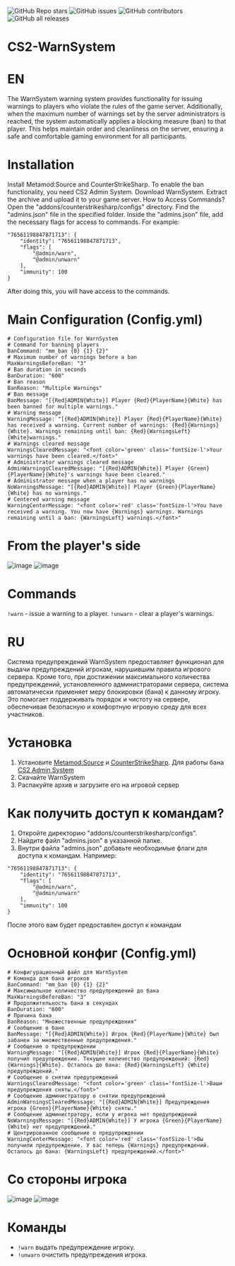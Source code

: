 ![GitHub Repo stars](https://img.shields.io/github/stars/ABKAM2023/CS2-WarnSystem?style=for-the-badge)
![GitHub issues](https://img.shields.io/github/issues/ABKAM2023/CS2-WarnSystem?style=for-the-badge)
![GitHub contributors](https://img.shields.io/github/contributors/ABKAM2023/CS2-WarnSystem?style=for-the-badge)
![GitHub all releases](https://img.shields.io/github/downloads/ABKAM2023/CS2-WarnSystem/total?style=for-the-badge)

# CS2-WarnSystem

# EN
The WarnSystem warning system provides functionality for issuing warnings to players who violate the rules of the game server. Additionally, when the maximum number of warnings set by the server administrators is reached, the system automatically applies a blocking measure (ban) to that player. This helps maintain order and cleanliness on the server, ensuring a safe and comfortable gaming environment for all participants.

# Installation
Install Metamod:Source and CounterStrikeSharp. To enable the ban functionality, you need CS2 Admin System.
Download WarnSystem.
Extract the archive and upload it to your game server.
How to Access Commands?
Open the "addons/counterstrikesharp/configs" directory.
Find the "admins.json" file in the specified folder.
Inside the "admins.json" file, add the necessary flags for access to commands. For example:
```
"76561198847871713": {
    "identity": "76561198847871713",
    "flags": [
        "@admin/warn",
        "@admin/unwarn"
    ],
    "immunity": 100
}
```
After doing this, you will have access to the commands.

# Main Configuration (Config.yml)
```
# Configuration file for WarnSystem
# Command for banning players
BanCommand: "mm_ban {0} {1} {2}"
# Maximum number of warnings before a ban
MaxWarningsBeforeBan: "3"
# Ban duration in seconds
BanDuration: "600"
# Ban reason
BanReason: "Multiple Warnings"
# Ban message
BanMessage: "[{Red}ADMIN{White}] Player {Red}{PlayerName}{White} has been banned for multiple warnings."
# Warning message
WarningMessage: "[{Red}ADMIN{White}] Player {Red}{PlayerName}{White} has received a warning. Current number of warnings: {Red}{Warnings}{White}. Warnings remaining until ban: {Red}{WarningsLeft} {White}warnings."
# Warnings cleared message
WarningsClearedMessage: "<font color='green' class='fontSize-l'>Your warnings have been cleared.</font>"
# Administrator warnings cleared message
AdminWarningsClearedMessage: "[{Red}ADMIN{White}] Player {Green}{PlayerName}{White}'s warnings have been cleared."
# Administrator message when a player has no warnings
NoWarningsMessage: "[{Red}ADMIN{White}] Player {Green}{PlayerName}{White} has no warnings."
# Centered warning message
WarningCenterMessage: "<font color='red' class='fontSize-l'>You have received a warning. You now have {Warnings} warnings. Warnings remaining until a ban: {WarningsLeft} warnings.</font>"
```

# From the player's side
![image](https://github.com/ABKAM2023/CS2-WarnSystem/assets/149762275/9befcda5-10dd-42fa-a1c5-0b79bca5e8a6)
![image](https://github.com/ABKAM2023/CS2-WarnSystem/assets/149762275/ca716e10-6a14-45aa-8647-7e7e3bedee4e)

# Commands
`!warn` - issue a warning to a player.
`!unwarn` - clear a player's warnings.

# RU
Система предупреждений WarnSystem предоставляет функционал для выдачи предупреждений игрокам, нарушившим правила игрового сервера. Кроме того, при достижении максимального количества предупреждений, установленного администраторами сервера, система автоматически применяет меру блокировки (бана) к данному игроку. Это помогает поддерживать порядок и чистоту на сервере, обеспечивая безопасную и комфортную игровую среду для всех участников.

# Установка
1. Установите [Metamod:Source](https://www.sourcemm.net/downloads.php/?branch=master) и [CounterStrikeSharp](https://github.com/roflmuffin/CounterStrikeSharp). Для работы бана [CS2 Admin System](https://csdevs.net/resources/cs2-admin-system.424/)
2. Скачайте WarnSystem
3. Распакуйте архив и загрузите его на игровой сервер

# Как получить доступ к командам?
1. Откройте директорию "addons/counterstrikesharp/configs".
2. Найдите файл "admins.json" в указанной папке.
3. Внутри файла "admins.json" добавьте необходимые флаги для доступа к командам. Например:
```
"76561198847871713": {
    "identity": "76561198847871713",
    "flags": [
        "@admin/warn",
        "@admin/unwarn"
    ],
    "immunity": 100
}
```
После этого вам будет предоставлен доступ к командам 

# Основной конфиг (Config.yml)
```
# Конфигурационный файл для WarnSystem
# Команда для бана игроков
BanCommand: "mm_ban {0} {1} {2}"
# Максимальное количество предупреждений до бана
MaxWarningsBeforeBan: "3"
# Продолжительность бана в секундах
BanDuration: "600"
# Причина бана
BanReason: "Множественные предупреждения"
# Сообщение о бане
BanMessage: "[{Red}ADMIN{White}] Игрок {Red}{PlayerName}{White} был забанен за множественные предупреждения."
# Сообщение о предупреждении
WarningMessage: "[{Red}ADMIN{White}] Игрок {Red}{PlayerName}{White} получил предупреждение. Текущее количество предупреждений: {Red}{Warnings}{White}. Осталось до бана: {Red}{WarningsLeft} {White}предупреждений."
# Сообщение о снятии предупреждений
WarningsClearedMessage: "<font color='green' class='fontSize-l'>Ваши предупреждения сняты.</font>"
# Сообщение администратору о снятии предупреждений
AdminWarningsClearedMessage: "[{Red}ADMIN{White}] Предупреждения игрока {Green}{PlayerName}{White} сняты."
# Сообщение администратору, если у игрока нет предупреждений
NoWarningsMessage: "[{Red}ADMIN{White}] У игрока {Green}{PlayerName}{White} нет предупреждений."
# Центрированное сообщение о предупреждении
WarningCenterMessage: "<font color='red' class='fontSize-l'>Вы получили предупреждение. У вас теперь {Warnings} предупреждений. Осталось до бана: {WarningsLeft} предупреждений.</font>"
```
# Со стороны игрока
![image](https://github.com/ABKAM2023/CS2-WarnSystem/assets/149762275/a5cd3f84-cdd1-49df-9bb0-fa1a3beb3140)
![image](https://github.com/ABKAM2023/CS2-WarnSystem/assets/149762275/7f0d0cd8-261a-4dd8-8205-5d0dd0a5439a)

# Команды
- `!warn` выдать предупреждение игроку.
- `!unwarn` очистить предупреждения игрока.


